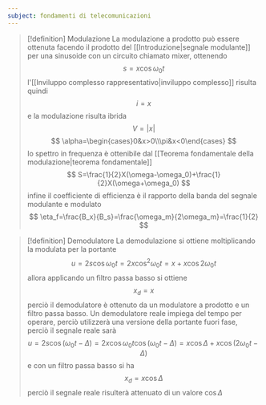 ```yaml
---
subject: fondamenti di telecomunicazioni
---
```

> [!definition] Modulazione
> La modulazione a prodotto può essere ottenuta facendo il prodotto del [[Introduzione|segnale modulante]] per una sinusoide con un circuito chiamato mixer, ottenendo
> $$
> s=x\cos\omega_0t
> $$
> l'[[Inviluppo complesso rappresentativo|inviluppo complesso]] risulta quindi
> $$
> i=x
> $$
> e la modulazione risulta ibrida
> $$
> V=|x|
> $$
> $$
> \alpha=\begin{cases}0&x>0\\\pi&x<0\end{cases}
> $$
> lo spettro in frequenza è ottenibile dal [[Teorema fondamentale della modulazione|teorema fondamentale]]
> $$
> S=\frac{1}{2}X(\omega-\omega_0)+\frac{1}{2}X(\omega+\omega_0)
> $$
> infine il coefficiente di efficienza è il rapporto della banda del segnale modulante e modulato
> $$
> \eta_f=\frac{B_x}{B_s}=\frac{\omega_m}{2\omega_m}=\frac{1}{2}
> $$

> [!definition] Demodulatore
> La demodulazione si ottiene moltiplicando la modulata per la portante
> $$
> u=2s\cos\omega_0t=2x\cos^2\omega_0t=x+x\cos2\omega_0t
> $$
> allora applicando un filtro passa basso si ottiene
> $$
> x_d=x
> $$
> perciò il demodulatore è ottenuto da un modulatore a prodotto e un filtro passa basso.
> Un demodulatore reale impiega del tempo per operare, perciò utilizzerà una versione della portante fuori fase, perciò il segnale reale sarà
> $$
> u=2s\cos(\omega_0t-\Delta)=2x\cos\omega_0t\cos(\omega_0t-\Delta)=x\cos\Delta+x\cos(2\omega_0t-\Delta)
> $$
> e con un filtro passa basso si ha
> $$
> x_d=x\cos\Delta
> $$
> perciò il segnale reale risulterà attenuato di un valore $\cos\Delta$